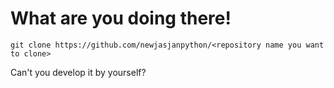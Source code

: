 # What are you doing there!

```
git clone https://github.com/newjasjanpython/<repository name you want to clone>
```

Can't you develop it by yourself?
